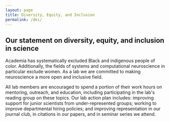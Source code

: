 ```yaml
---
layout: page
title: Diversity, Equity, and Inclusion
permalink: /dei/
---
```


<h2>Our statement on diversity, equity, and inclusion in science</h2>
<p> Academia has systematically excluded Black and indigenous people of color. Additionally, the fields of systems and computational neuroscience in particular exclude women. As a lab we are committed to making neuroscience a more open and inclusive field. 

<p> All lab members are encouraged to spend a portion of their work hours on mentoring, outreach, and education, including participating in the lab's reading group on these topics. Our lab action plan includes: improving support for junior scientists from under-represented groups; working to improve departmental hiring policies; and improving representation in our journal club, in citations in our papers, and in seminar series we attend. 


